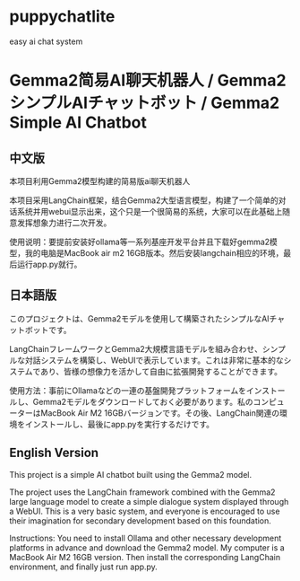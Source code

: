 # puppychatlite
easy ai chat system
# Gemma2简易AI聊天机器人 / Gemma2シンプルAIチャットボット / Gemma2 Simple AI Chatbot

## 中文版

本项目利用Gemma2模型构建的简易版ai聊天机器人

本项目采用LangChain框架，结合Gemma2大型语言模型，构建了一个简单的对话系统并用webui显示出来，这个只是一个很简易的系统，大家可以在此基础上随意发挥想象力进行二次开发。

使用说明：要提前安装好ollama等一系列基座开发平台并且下载好gemma2模型，我的电脑是MacBook air m2 16GB版本。然后安装langchain相应的环境，最后运行app.py就行。

## 日本語版

このプロジェクトは、Gemma2モデルを使用して構築されたシンプルなAIチャットボットです。

LangChainフレームワークとGemma2大規模言語モデルを組み合わせ、シンプルな対話システムを構築し、WebUIで表示しています。これは非常に基本的なシステムであり、皆様の想像力を活かして自由に拡張開発することができます。

使用方法：事前にOllamaなどの一連の基盤開発プラットフォームをインストールし、Gemma2モデルをダウンロードしておく必要があります。私のコンピューターはMacBook Air M2 16GBバージョンです。その後、LangChain関連の環境をインストールし、最後にapp.pyを実行するだけです。

## English Version

This project is a simple AI chatbot built using the Gemma2 model.

The project uses the LangChain framework combined with the Gemma2 large language model to create a simple dialogue system displayed through a WebUI. This is a very basic system, and everyone is encouraged to use their imagination for secondary development based on this foundation.

Instructions: You need to install Ollama and other necessary development platforms in advance and download the Gemma2 model. My computer is a MacBook Air M2 16GB version. Then install the corresponding LangChain environment, and finally just run app.py.

